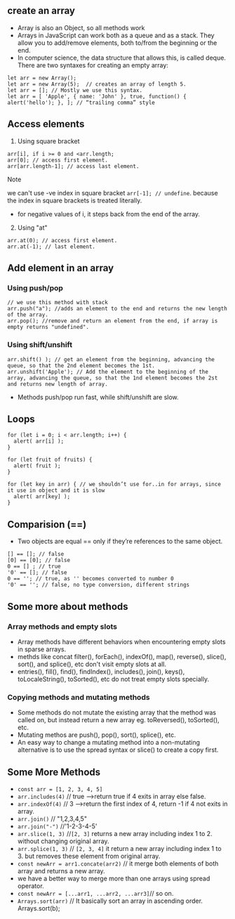 ## create an array
+ Array is also an Object, so all methods work 
+ Arrays in JavaScript can work both as a queue and as a stack. They allow you to add/remove elements, both to/from the beginning or the end.
+ In computer science, the data structure that allows this, is called deque.
There are two syntaxes for creating an empty array:
```
let arr = new Array();
let arr = new Array(5);  // creates an array of length 5.
let arr = []; // Mostly we use this syntax.
let arr = [ 'Apple', { name: 'John' }, true, function() { alert('hello'); }, ]; // “trailing comma” style
```
## Access elements
1. Using square bracket
```
arr[i], if i >= 0 and <arr.length;
arr[0]; // access first element.
arr[arr.length-1]; // access last element.
```
> [!Note]
>  we can't use -ve index in square bracket `arr[-1]; // undefine`. because the index in square brackets is treated literally.
+ for negative values of i, it steps back from the end of the array.
2. Using "at"
```
arr.at(0); // access first element.
arr.at(-1); // last element.
```

## Add element in an array
 ### Using push/pop
```
// we use this method with stack
arr.push("a"); //adds an element to the end and returns the new length of the array.
arr.pop(); //remove and return an element from the end, if array is empty returns "undefined".
```
### Using shift/unshift
```
arr.shift() ); // get an element from the beginning, advancing the queue, so that the 2nd element becomes the 1st.
arr.unshift('Apple'); // Add the element to the beginning of the array, advancing the queue, so that the 1nd element becomes the 2st and returns new length of array.

```
+ Methods push/pop run fast, while shift/unshift are slow.
## Loops
```
for (let i = 0; i < arr.length; i++) {
  alert( arr[i] );
}

for (let fruit of fruits) {
  alert( fruit );
}

for (let key in arr) { // we shouldn’t use for..in for arrays, since it use in object and it is slow
  alert( arr[key] ); 
}
```
## Comparision (==)
+ Two objects are equal == only if they’re references to the same object.
```
[] == []; // false
[0] == [0]; // false
0 == [] ; // true
'0' == []; // false
0 == ''; // true, as '' becomes converted to number 0
'0' == ''; // false, no type conversion, different strings
```
## Some more about methods

### Array methods and empty slots
+ Array methods have different behaviors when encountering empty slots in sparse arrays.
+ methds like concat filter(), forEach(), indexOf(), map(), reverse(), slice(), sort(), and splice(), etc don't visit empty slots at all.
+ entries(), fill(), find(), findIndex(), includes(), join(), keys(), toLocaleString(), toSorted(), etc do not treat empty slots specially.
  
### Copying methods and mutating methods
 + Some methods do not mutate the existing array that the method was called on, but instead return a new array eg. toReversed(), toSorted(), etc.
 + Mutating methos are push(), pop(), sort(), splice(), etc.
 + An easy way to change a mutating method into a non-mutating alternative is to use the spread syntax or slice() to create a copy first.

## Some More Methods
+ `const arr = [1, 2, 3, 4, 5]`
+ `arr.includes(4)` // true  -->return true if 4 exits in array else false.
+ `arr.indexOf(4)` // 3  -->return the first index of 4, return -1 if 4 not exits in array.
+ `arr.join()` // "1,2,3,4,5"
+ `arr.join("-")` //'1-2-3-4-5'
+ `arr.slice(1, 3)` //`[2, 3]` returns a new array including index 1 to 2. without changing original array.
+ `arr.splice(1, 3)` // `[2, 3, 4]` it return a new array including index 1 to 3. but removes these element from original array.
+ `const newArr = arr1.concate(arr2)` // it merge both elements of both array and returns a new array.
+  we have a better way to merge more than one arrays using spread operator.
+  `const newArr = [...arr1, ...arr2, ...arr3]`// so on.
+ `Arrays.sort(arr)` // It basically sort an array in ascending order.
        Arrays.sort(b);












